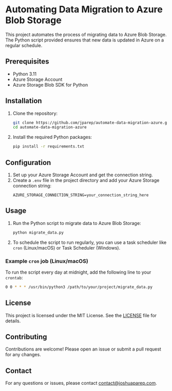 # Automating Data Migration to Azure Blob Storage

This project automates the process of migrating data to Azure Blob Storage. The Python script provided ensures that new data is updated in Azure on a regular schedule.

## Prerequisites

- Python 3.11
- Azure Storage Account
- Azure Storage Blob SDK for Python

## Installation

1. Clone the repository:
    ```sh
    git clone https://github.com/jparep/automate-data-migration-azure.git
    cd automate-data-migration-azure
    ```

2. Install the required Python packages:
    ```sh
    pip install -r requirements.txt
    ```

## Configuration

1. Set up your Azure Storage Account and get the connection string.
2. Create a `.env` file in the project directory and add your Azure Storage connection string:
    ```env
    AZURE_STORAGE_CONNECTION_STRING=your_connection_string_here
    ```

## Usage

1. Run the Python script to migrate data to Azure Blob Storage:
    ```sh
    python migrate_data.py
    ```

2. To schedule the script to run regularly, you can use a task scheduler like `cron` (Linux/macOS) or Task Scheduler (Windows).

### Example `cron` job (Linux/macOS)

To run the script every day at midnight, add the following line to your `crontab`:
```sh
0 0 * * * /usr/bin/python3 /path/to/your/project/migrate_data.py
```

## License

This project is licensed under the MIT License. See the [LICENSE](LICENSE) file for details.

## Contributing

Contributions are welcome! Please open an issue or submit a pull request for any changes.

## Contact

For any questions or issues, please contact [contact@joshuaparep.com](mailto:contact@joshuaparep.com).
